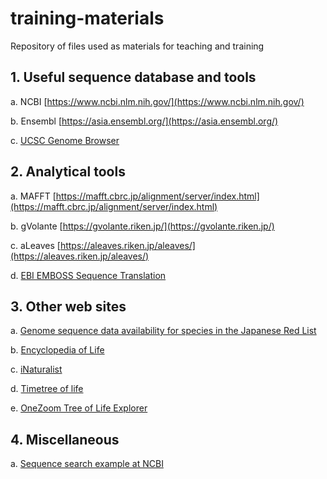 # training-materials
Repository of files used as materials for teaching and training


## 1. Useful sequence database and tools
a. NCBI [https://www.ncbi.nlm.nih.gov/](https://www.ncbi.nlm.nih.gov/)

b. Ensembl [https://asia.ensembl.org/](https://asia.ensembl.org/)

c. [UCSC Genome Browser](https://genome-asia.ucsc.edu/cgi-bin/hgGateway?redirect=manual&source=genome.ucsc.edu)

## 2. Analytical tools
a. MAFFT [https://mafft.cbrc.jp/alignment/server/index.html](https://mafft.cbrc.jp/alignment/server/index.html)

b. gVolante [https://gvolante.riken.jp/](https://gvolante.riken.jp/)

c. aLeaves [https://aleaves.riken.jp/aleaves/](https://aleaves.riken.jp/aleaves/)

d. [EBI EMBOSS Sequence Translation](https://www.ebi.ac.uk/Tools/st/)


## 3. Other web sites

a. [Genome sequence data availability
for species in the
Japanese Red List](https://kirill-kryukov.com/study/Rare-species-of-Japan/)

b. [Encyclopedia of Life](https://eol.org/)

c. [iNaturalist](https://www.inaturalist.org/)

d. [Timetree of life](http://timetree.org/)

e. [OneZoom Tree of Life Explorer](https://www.onezoom.org/)

## 4. Miscellaneous

a. [Sequence search example at NCBI](https://www.ncbi.nlm.nih.gov/nuccore/?term=2023%2F01%2F01%3A2023%2F08%2F10%5Bpdat%5D+AND+Chondrichthyes%5BOrganism%5D+AND+1000%3A50000%5Bslen%5D+NOT+mitochondrion%5Btitle%5D+NOT+partial%5Btitle%5D)


